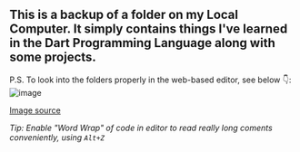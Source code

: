 ## This is a backup of a folder on my Local Computer. It simply contains things I've learned in the Dart Programming Language along with some projects.

P.S. To look into the folders properly in the web-based editor, see below 👇:
![image](https://user-images.githubusercontent.com/21967002/185408559-a09adf69-3696-4f0e-8dd1-dff639b03ad5.png)

[Image source](https://docs.github.com/en/codespaces/the-githubdev-web-based-editor) 

*Tip: Enable "Word Wrap" of code in editor to read really long coments conveniently, using `Alt+Z`* 

